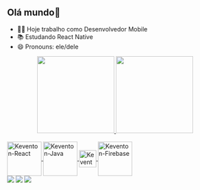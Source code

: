 ## Olá mundo👋

- 👨‍💻 Hoje trabalho como Desenvolvedor Mobile
- 📚 Estudando React Native
- 😄 Pronouns: ele/dele

<div align="center">
  <a href="https://github.com/Keventon">
  <img height="180em" src="https://github-readme-stats.vercel.app/api?username=Keventon&show_icons=true&theme=onedark&include_all_commits=true&count_private=true"/>
  <img height="180em" src="https://github-readme-stats.vercel.app/api/top-langs/?username=Keventon&layout=compact&langs_count=7&theme=onedark"/>
</div>
  
 <div style="display: inline_block"><br>
  <img align="center" alt="Keventon-React" height="80" width="80"src="https://cdn.jsdelivr.net/gh/devicons/devicon/icons/react/react-original.svg">
  <img align="center" alt="Keventon-Java" height="80" width="80"src="https://cdn.jsdelivr.net/gh/devicons/devicon/icons/java/java-original-wordmark.svg">
  <img align="center" alt="Keventon-Kotlin" height="40" width="40"src="https://cdn.jsdelivr.net/gh/devicons/devicon/icons/kotlin/kotlin-original.svg">
  <img align="center" alt="Keventon-Firebase" height="80" width="80"src="https://cdn.jsdelivr.net/gh/devicons/devicon/icons/firebase/firebase-plain-wordmark.svg">
</div>
  
  <div> 
  <a href="https://www.instagram.com/kevertonguimaraes" target="_blank"><img src="https://img.shields.io/badge/-Instagram-%23E4405F?style=for-the-badge&logo=instagram&logoColor=white" target="_blank"></a>
  <a href = "mailto:kevertonguimaraes19@gmail.com"><img src="https://img.shields.io/badge/-Gmail-%23333?style=for-the-badge&logo=gmail&logoColor=white" target="_blank"></a>
  <a href="https://www.linkedin.com/in/keventon-rian-guimar%C3%A3es-gon%C3%A7alves/" target="_blank"><img src="https://img.shields.io/badge/-LinkedIn-%230077B5?style=for-the-badge&logo=linkedin&logoColor=white" target="_blank"></a> 
 </div>
